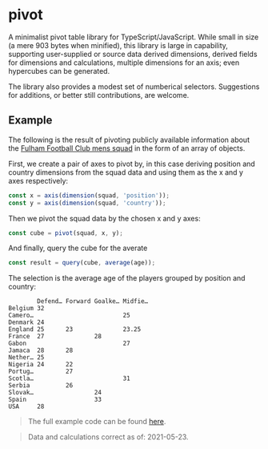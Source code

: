 # pivot
A minimalist pivot table library for TypeScript/JavaScript. While small in size (a mere 903 bytes when minified), this library is large in capability, supporting user-supplied or source data derived dimensions, derived fields for dimensions and calculations, multiple dimensions for an axis; even hypercubes can be generated.

The library also provides a modest set of numberical selectors. Suggestions for additions, or better still contributions, are welcome.


## Example
The following is the result of pivoting publicly available information about the [Fulham Football Club mens squad](https://web.archive.org/web/20210516151437/https://www.fulhamfc.com/teams) in the form of an array of objects.

First, we create a pair of axes to pivot by, in this case deriving position and country dimensions from the squad data and using them as the x and y axes respectively:
```typescript
const x = axis(dimension(squad, 'position'));
const y = axis(dimension(squad, 'country'));
```
Then we pivot the squad data by the chosen x and y axes:
```typescript
const cube = pivot(squad, x, y);
```
And finally, query the cube for the averate 
```typescript
const result = query(cube, average(age));
```
The selection is the average age of the players grouped by position and country:
```
        Defend… Forward Goalke… Midfie…
Belgium 32
Camero…                         25
Denmark 24
England 25      23              23.25
France  27              28
Gabon                           27
Jamaca  28      28
Nether… 25
Nigeria 24      22
Portug…         27
Scotla…                         31
Serbia          26
Slovak…                 24
Spain                   33
USA     28
```
> The full example code can be found [here](src/example/index.ts).

> Data and calculations correct as of: 2021-05-23.